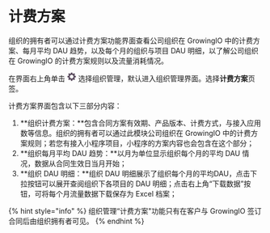# 计费方案

组织的拥有者可以通过计费方案功能界面查看公司组织在 GrowingIO 中的计费方案、每月平均 DAU 趋势，以及每个月的组织与项目 DAU 明细，以了解公司组织在 GrowingIO 的计费方案规则以及流量消耗情况。

在界面右上角单击 ![](../../../.gitbook/assets/2019-10-10_18-59-32%20%281%29.png) 选择组织管理，默认进入组织管理界面。选择**计费方案**页签。

计费方案界面包含以下三部分内容：

1. **组织计费方案：**包含合同方案有效期、产品版本、计费方式，与接入应用数等信息。组织的拥有者可以通过此模块公司组织在 GrowingIO 中的计费方案规则；若您有接入小程序项目，小程序的方案内容也会包含在这个部分；
2. **组织每月平均 DAU 趋势：**以月为单位显示组织每个月的平均 DAU 情况，数据从合同生效日当月开始；
3. **组织 DAU 明细：**组织 DAU 明细展示了组织每个月的平均DAU，点击下拉按钮可以展开查阅组织下各项目的 DAU 明细；点击右上角“下载数据”按钮，可将每个月流量数据下载保存为 Excel 档案；

{% hint style="info" %}
组织管理“计费方案"功能只有在客户与 GrowingIO 签订合同后由组织拥有者可见。
{% endhint %}

